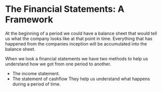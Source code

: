 
# The Financial Statements: A Framework

At the beginning of a period we could have a balance sheet that would tell us what the company looks like at that point in time. 
Everything that has happened from the companies inception will be accumulated into the balance sheet.

When we look a financial statements we have two methods to help us understand how we got from one period to another.
* The income statement.
* The statement of cashflow
They help us understand what happens during a period of time.
